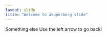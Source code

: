 ```yaml
---
layout: slide
title: "Welcome to akuperberg slide"
---
```

Something else
Use the left arrow to go back!
